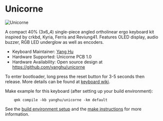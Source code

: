 # Unicorne

![Unicorne](https://imgur.com/g1nN3b4.jpg)

A compact 40% (3x6\_4) single-piece angled ortholinear ergo keyboard kit
inspired by crkbd, Kyria, Ferris and Reviung41. Features OLED display, audio
buzzer, RGB LED underglow as well as encoders.

* Keyboard Maintainer: [Yang Hu](https://github.com/yanghu) 
* Hardware Supported: Unicorne PCB 1.0 
* Hardware Availability: Open source design at
https://github.com/yanghu/unicorne

To enter bootloader, long press the reset button for 3-5 seconds then release.
More details can be found at [keyboard
wiki](https://github.com/yanghu/unicorne/wiki/Build-guide#testing-the-board). 

Make example for this keyboard (after setting up your build environment):

		qmk compile -kb yanghu/unicorne -km default


See the [build environment
setup](https://docs.qmk.fm/#/getting_started_build_tools) and the [make
instructions](https://docs.qmk.fm/#/getting_started_make_guide) for more
information. 
